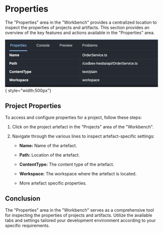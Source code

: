 # Properties

The "Properties" area in the "Workbench" provides a centralized location to inspect the properties of projects and artifacts. This section provides an overview of the key features and actions available in the "Properties" area.

![Properties](../../images/tooling/workbench/properties.png){ style="width:500px"}

## Project Properties

To access and configure properties for a project, follow these steps:

1. Click on the project artefact in the "Projects" area of the "Workbench".

3. Navigate through the various lines to inspect artefact-specific settings:

   - **Name:** Name of the artefact.
   
   - **Path:** Location of the artefact.

   - **ContentType:** The content type of the artefact.

   - **Workspace:** The workspace where the artefact is located.

   - More artefact specific properties.

## Conclusion

The "Properties" area in the "Workbench" serves as a comprehensive tool for inspecting the properties of projects and artifacts. Utilize the available tabs and settings tailored your development environment according to your specific requirements.


